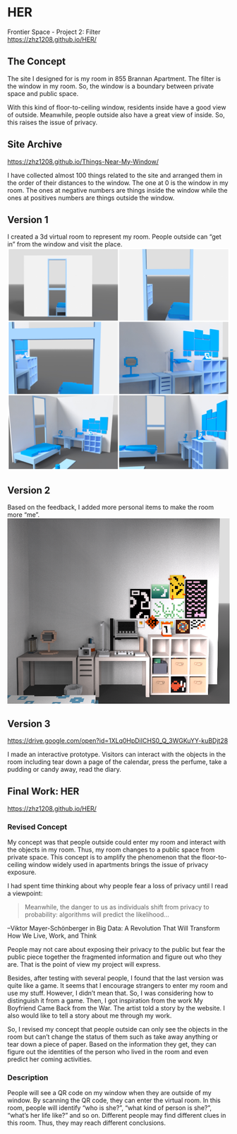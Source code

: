 # HER
Frontier Space - Project 2: Filter
<br>https://zhz1208.github.io/HER/

## The Concept
The site I designed for is my room in 855 Brannan Apartment. The filter is the window in my room. So, the window is a boundary between private space and public space.

With this kind of floor-to-ceiling window, residents inside have a good view of outside. Meanwhile, people outside also have a great view of inside. So, this raises the issue of privacy. 

## Site Archive
https://zhz1208.github.io/Things-Near-My-Window/

I have collected almost 100 things related to the site and arranged them in the order of their distances to the window. The one at 0 is the window in my room. The ones at negative numbers are things inside the window while the ones at positives numbers are things outside the window. 

## Version 1
I created a 3d virtual room to represent my room. People outside can “get in” from the window and visit the place.
<br>![](https://github.com/zhz1208/HER/blob/master/Documentation/Collage_Fotor.jpg)

## Version 2
Based on the feedback, I added more personal items to make the room more “me”.
<br>![](https://github.com/zhz1208/HER/blob/master/Documentation/snap2018-10-25-18-10-55.png)

## Version 3
https://drive.google.com/open?id=1XLq0HpDiICHS0_Q_3WGKuYY-kuBDjt28

I made an interactive prototype. Visitors can interact with the objects in the room including tear down a page of the calendar, press the perfume, take a pudding or candy away, read the diary.

## Final Work: HER
https://zhz1208.github.io/HER/

### Revised Concept
My concept was that people outside could enter my room and interact with the objects in my room. Thus, my room changes to a public space from private space. This concept is to amplify the phenomenon that the floor-to-ceiling window widely used in apartments brings the issue of privacy exposure.

I had spent time thinking about why people fear a loss of privacy until I read a viewpoint: 
> Meanwhile, the danger to us as individuals shift from privacy to probability: algorithms will predict the likelihood…

–Viktor Mayer-Schönberger in Big Data: A Revolution That Will Transform How We Live, Work, and Think

People may not care about exposing their privacy to the public but fear the public piece together the fragmented information and figure out who they are. That is the point of view my project will express.

Besides, after testing with several people, I found that the last version was quite like a game. It seems that I encourage strangers to enter my room and use my stuff. However, I didn’t mean that. So, I was considering how to distinguish it from a game. Then, I got inspiration from the work My Boyfriend Came Back from the War. The artist told a story by the website. I also would like to tell a story about me through my work.

So, I revised my concept that people outside can only see the objects in the room but can’t change the status of them such as take away anything or tear down a piece of paper. Based on the information they get, they can figure out the identities of the person who lived in the room and even predict her coming activities.

### Description
People will see a QR code on my window when they are outside of my window. By scanning the QR code, they can enter the virtual room. In this room, people will identify “who is she?”, “what kind of person is she?”, “what’s her life like?” and so on. Different people may find different clues in this room. Thus, they may reach different conclusions.

